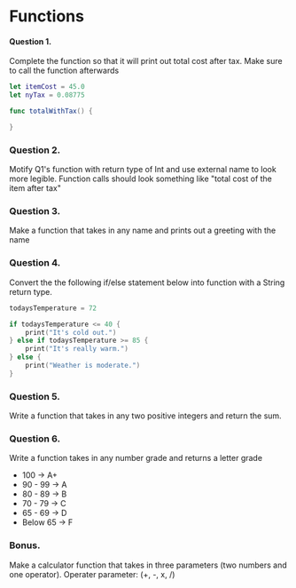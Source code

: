 # Functions

#### Question 1.
Complete the function so that it will print out total cost after tax.
Make sure to call the function afterwards
```swift
let itemCost = 45.0
let nyTax = 0.08775

func totalWithTax() {

}

```

### Question 2.
Motify Q1's function with return type of Int and use external name to look more legible.
Function calls should look something like "total cost of the item after tax"






### Question 3.
Make a function that takes in any name and prints out a greeting with the name






### Question 4.
Convert the the following if/else statement below into function with a String return type.

```swift
todaysTemperature = 72

if todaysTemperature <= 40 {
    print("It's cold out.")
} else if todaysTemperature >= 85 {
    print("It's really warm.")
} else {
    print("Weather is moderate.")
}
```


### Question 5.
Write a function that takes in any two positive integers and return the sum.








### Question 6.
Write a function takes in any number grade and returns a letter grade

* 100 -> A+
* 90 - 99 -> A
* 80 - 89 -> B
* 70 - 79 -> C
* 65 - 69 -> D
* Below 65 -> F




### Bonus.
Make a calculator function that takes in three parameters (two numbers and one operator).
Operater parameter: (+, -, x, /)
